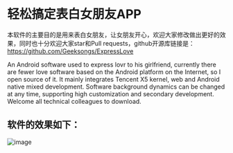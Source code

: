 # 轻松搞定表白女朋友APP

本软件的主要目的是用来表白女朋友，让女朋友开心，欢迎大家修改做出更好的效果，同时也十分欢迎大家star和Pull requests，github开源库链接是：
https://github.com/Geeksongs/ExpressLove


An Android software used to express lovr to his girlfriend, currently there are fewer love software based on the Android platform on the Internet, so I open source of it. It mainly integrates Tencent X5 kernel, web and Android native mixed development. Software background dynamics can be changed at any time, supporting high customization and secondary development. Welcome all technical colleagues to download.

## 软件的效果如下：

![image](https://github.com/Geeksongs/ExpressLove/blob/master/yanshi.gif)

